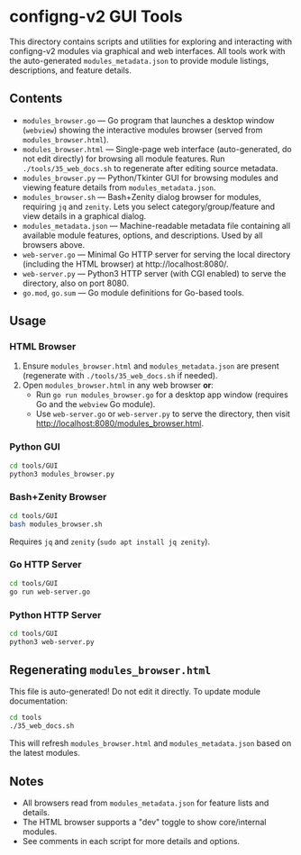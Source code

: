 # configng-v2 GUI Tools

This directory contains scripts and utilities for exploring and interacting with configng-v2 modules via graphical and web interfaces. All tools work with the auto-generated `modules_metadata.json` to provide module listings, descriptions, and feature details.

## Contents

- `modules_browser.go` — Go program that launches a desktop window (`webview`) showing the interactive modules browser (served from `modules_browser.html`).
- `modules_browser.html` — Single-page web interface (auto-generated, do not edit directly) for browsing all module features. Run `./tools/35_web_docs.sh` to regenerate after editing source metadata.
- `modules_browser.py` — Python/Tkinter GUI for browsing modules and viewing feature details from `modules_metadata.json`.
- `modules_browser.sh` — Bash+Zenity dialog browser for modules, requiring `jq` and `zenity`. Lets you select category/group/feature and view details in a graphical dialog.
- `modules_metadata.json` — Machine-readable metadata file containing all available module features, options, and descriptions. Used by all browsers above.
- `web-server.go` — Minimal Go HTTP server for serving the local directory (including the HTML browser) at http://localhost:8080/.
- `web-server.py` — Python3 HTTP server (with CGI enabled) to serve the directory, also on port 8080.
- `go.mod`, `go.sum` — Go module definitions for Go-based tools.

## Usage

### HTML Browser

1. Ensure `modules_browser.html` and `modules_metadata.json` are present (regenerate with `./tools/35_web_docs.sh` if needed).
2. Open `modules_browser.html` in any web browser **or**:
   - Run `go run modules_browser.go` for a desktop app window (requires Go and the `webview` Go module).
   - Use `web-server.go` or `web-server.py` to serve the directory, then visit [http://localhost:8080/modules_browser.html](http://localhost:8080/modules_browser.html).

### Python GUI

```sh
cd tools/GUI
python3 modules_browser.py
```

### Bash+Zenity Browser

```sh
cd tools/GUI
bash modules_browser.sh
```

Requires `jq` and `zenity` (`sudo apt install jq zenity`).

### Go HTTP Server

```sh
cd tools/GUI
go run web-server.go
```

### Python HTTP Server

```sh
cd tools/GUI
python3 web-server.py
```

## Regenerating `modules_browser.html`

This file is auto-generated! Do not edit it directly. To update module documentation:

```sh
cd tools
./35_web_docs.sh
```

This will refresh `modules_browser.html` and `modules_metadata.json` based on the latest modules.

## Notes

- All browsers read from `modules_metadata.json` for feature lists and details.
- The HTML browser supports a "dev" toggle to show core/internal modules.
- See comments in each script for more details and options.
